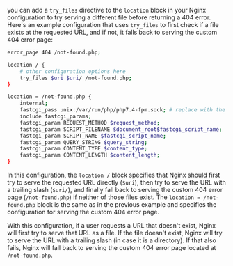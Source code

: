 you can add a `try_files` directive to the `location` block in your Nginx configuration to try serving a different file before returning a 404 error. Here's an example configuration that uses `try_files` to first check if a file exists at the requested URL, and if not, it falls back to serving the custom 404 error page:

```bash
error_page 404 /not-found.php;

location / {
    # other configuration options here
    try_files $uri $uri/ /not-found.php;
}

location = /not-found.php {
    internal;
    fastcgi_pass unix:/var/run/php/php7.4-fpm.sock; # replace with the path to your PHP-FPM socket file
    include fastcgi_params;
    fastcgi_param REQUEST_METHOD $request_method;
    fastcgi_param SCRIPT_FILENAME $document_root$fastcgi_script_name;
    fastcgi_param SCRIPT_NAME $fastcgi_script_name;
    fastcgi_param QUERY_STRING $query_string;
    fastcgi_param CONTENT_TYPE $content_type;
    fastcgi_param CONTENT_LENGTH $content_length;
}
```

In this configuration, the `location /` block specifies that Nginx should first try to serve the requested URL directly (`$uri`), then try to serve the URL with a trailing slash (`$uri/`), and finally fall back to serving the custom 404 error page (`/not-found.php`) if neither of those files exist. The `location = /not-found.php` block is the same as in the previous example and specifies the configuration for serving the custom 404 error page.

With this configuration, if a user requests a URL that doesn't exist, Nginx will first try to serve that URL as a file. If the file doesn't exist, Nginx will try to serve the URL with a trailing slash (in case it is a directory). If that also fails, Nginx will fall back to serving the custom 404 error page located at `/not-found.php`.